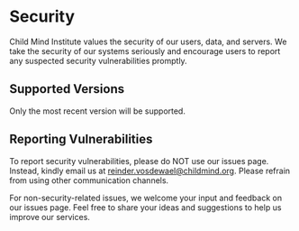 # Security

Child Mind Institute values the security of our users, data, and servers. We take the security of our systems seriously and encourage users to report any suspected security vulnerabilities promptly.

## Supported Versions

Only the most recent version will be supported.

## Reporting Vulnerabilities

To report security vulnerabilities, please do NOT use our issues page. Instead, kindly email us at reinder.vosdewael@childmind.org. Please refrain from using other communication channels.

For non-security-related issues, we welcome your input and feedback on our issues page. Feel free to share your ideas and suggestions to help us improve our services.
